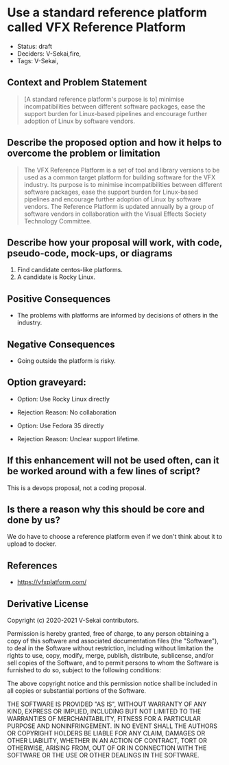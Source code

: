 # Use a standard reference platform called VFX Reference Platform

- Status: draft <!-- draft | rejected | accepted | deprecated | superseded by -->
- Deciders: V-Sekai,fire,
- Tags: V-Sekai,

## Context and Problem Statement

> [A standard reference platform's purpose is to] minimise incompatibilities between different software packages, ease the support burden for Linux-based pipelines and encourage further adoption of Linux by software vendors. 

## Describe the proposed option and how it helps to overcome the problem or limitation

> The VFX Reference Platform is a set of tool and library versions to be used as a common target platform for building software for the VFX industry. Its purpose is to minimise incompatibilities between different software packages, ease the support burden for Linux-based pipelines and encourage further adoption of Linux by software vendors. The Reference Platform is updated annually by a group of software vendors in collaboration with the Visual Effects Society Technology Committee.

## Describe how your proposal will work, with code, pseudo-code, mock-ups, or diagrams

1. Find candidate centos-like platforms.
1. A candidate is Rocky Linux.

## Positive Consequences <!-- optional -->

- The problems with platforms are informed by decisions of others in the industry.

## Negative Consequences <!-- optional -->

- Going outside the platform is risky.

## Option graveyard: <!-- same as above -->

- Option: Use Rocky Linux directly
- Rejection Reason: No collaboration

- Option: Use Fedora 35 directly
- Rejection Reason: Unclear support lifetime.

## If this enhancement will not be used often, can it be worked around with a few lines of script?

This is a devops proposal, not a coding proposal.

## Is there a reason why this should be core and done by us?

We do have to choose a reference platform even if we don't think about it to upload to docker.

## References <!-- optional -->

- https://vfxplatform.com/

## Derivative License

Copyright (c) 2020-2021 V-Sekai contributors.

Permission is hereby granted, free of charge, to any person obtaining a copy
of this software and associated documentation files (the "Software"), to deal
in the Software without restriction, including without limitation the rights
to use, copy, modify, merge, publish, distribute, sublicense, and/or sell
copies of the Software, and to permit persons to whom the Software is
furnished to do so, subject to the following conditions:

The above copyright notice and this permission notice shall be included in all
copies or substantial portions of the Software.

THE SOFTWARE IS PROVIDED "AS IS", WITHOUT WARRANTY OF ANY KIND, EXPRESS OR
IMPLIED, INCLUDING BUT NOT LIMITED TO THE WARRANTIES OF MERCHANTABILITY,
FITNESS FOR A PARTICULAR PURPOSE AND NONINFRINGEMENT. IN NO EVENT SHALL THE
AUTHORS OR COPYRIGHT HOLDERS BE LIABLE FOR ANY CLAIM, DAMAGES OR OTHER
LIABILITY, WHETHER IN AN ACTION OF CONTRACT, TORT OR OTHERWISE, ARISING FROM,
OUT OF OR IN CONNECTION WITH THE SOFTWARE OR THE USE OR OTHER DEALINGS IN THE
SOFTWARE.
